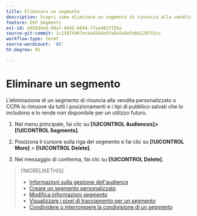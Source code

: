 ```yaml
---
title: Eliminare un segmento
description: Scopri come eliminare un segmento di rinuncia alla vendita personalizzato o CCPA.
feature: DSP Segments
exl-id: dd58d4ad-50a7-46d5-b644-77aa481f15ba
source-git-commit: 1c13874967ec4ad264e5fa6a5e0dfeb6120f53cc
workflow-type: tm+mt
source-wordcount: '86'
ht-degree: 0%

---
```


# Eliminare un segmento

L’eliminazione di un segmento di rinuncia alla vendita personalizzato o CCPA lo rimuove da tutti i posizionamenti e i tipi di pubblico salvati che lo includono e lo rende non disponibile per un utilizzo futuro.

1. Nel menu principale, fai clic su **[!UICONTROL Audiences]>[!UICONTROL Segments]**.

1. Posiziona il cursore sulla riga del segmento e fai clic su **[!UICONTROL More]** > **[!UICONTROL Delete]**.

1. Nel messaggio di conferma, fai clic su **[!UICONTROL Delete]**.

>[!MORELIKETHIS]
>
>* [Informazioni sulla gestione dell&#39;audience](audience-about.md)
>* [Creare un segmento personalizzato](custom-segment-create.md)
>* [Modifica informazioni segmento](segment-edit.md)
>* [Visualizzare i pixel di tracciamento per un segmento](segment-view-pixels.md)
>* [Condividere o interrompere la condivisione di un segmento](segment-share.md)

